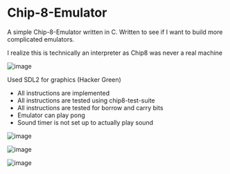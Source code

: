 # Chip-8-Emulator
A simple Chip-8-Emulator written in C. Written to see if I want to build more complicated emulators.

I realize this is technically an interpreter as Chip8 was never a real machine

![image](https://user-images.githubusercontent.com/72110751/232661244-623a275f-9902-448b-8c3c-888538b668ce.png)

Used SDL2 for graphics (Hacker Green)

- All instructions are implemented
- All instructions are tested using chip8-test-suite
- All instructions are tested for borrow and carry bits
- Emulator can play pong
- Sound timer is not set up to actually play sound


![image](https://user-images.githubusercontent.com/72110751/233801532-2dd98816-0127-49f4-bd78-1660c08f5637.png)

![image](https://user-images.githubusercontent.com/72110751/233814292-24b7e409-cc50-43f0-b420-33c345d48cf7.png)

![image](https://user-images.githubusercontent.com/72110751/235564460-073bc583-248b-47e2-8ddc-9e98078be0e5.png)

